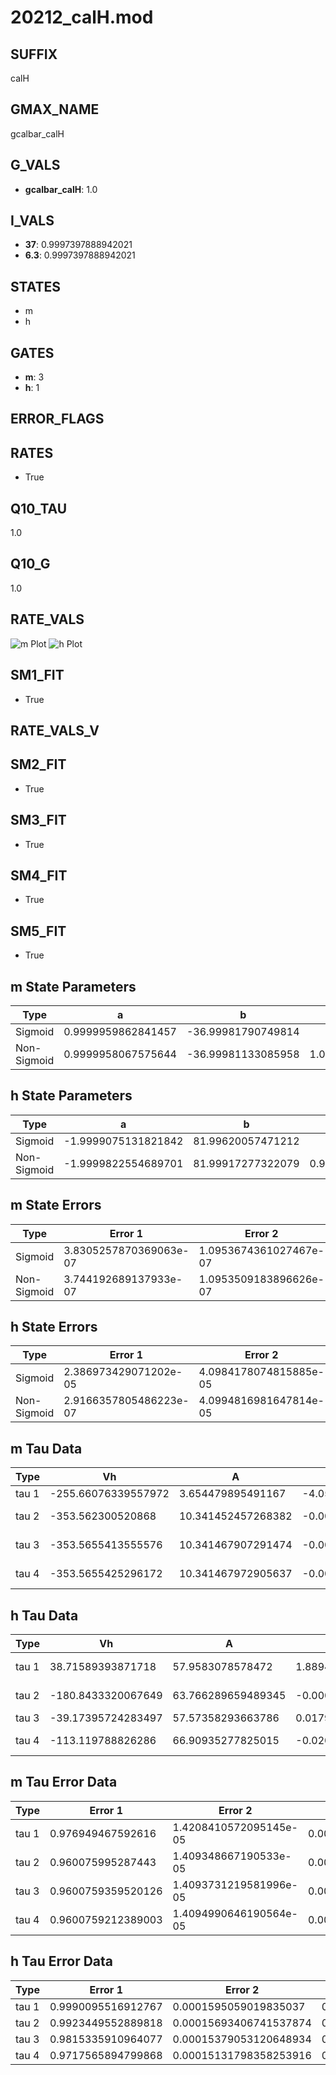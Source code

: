 # 20212_calH.mod

## SUFFIX

calH

## GMAX_NAME

gcalbar_calH

## G_VALS

- **gcalbar_calH**: 1.0

## I_VALS

- **37**: 0.9997397888942021
- **6.3**: 0.9997397888942021

## STATES

- m
- h

## GATES

- **m**: 3
- **h**: 1

## ERROR_FLAGS


## RATES

- True

## Q10_TAU

1.0

## Q10_G

1.0

## RATE_VALS

![m Plot](/Users/pbozelos/Dropbox/icg-Chai-Panos/supermodels/output_markdown_files/Ca/20212_calH.mod/images/m.png)
![h Plot](/Users/pbozelos/Dropbox/icg-Chai-Panos/supermodels/output_markdown_files/Ca/20212_calH.mod/images/h.png)

## SM1_FIT

- True

## RATE_VALS_V

## SM2_FIT

- True

## SM3_FIT

- True

## SM4_FIT

- True

## SM5_FIT

- True

## m State Parameters

| Type | a | b | c | d |
| --- | --- | --- | --- | --- |
| Sigmoid | 0.9999959862841457 | -36.99981790749814 |
| Non-Sigmoid | 0.9999958067575644 | -36.99981133085958 | 1.0000000818892865 | -5.1831832110566245e-08 |

## h State Parameters

| Type | a | b | c | d |
| --- | --- | --- | --- | --- |
| Sigmoid | -1.9999075131821842 | 81.99620057471212 |
| Non-Sigmoid | -1.9999822554689701 | 81.99917277322079 | 0.9999810866180411 | -6.1342115548460824e-09 |

## m State Errors

| Type | Error 1 | Error 2 | Error 3 |
| --- | --- | --- | --- |
| Sigmoid | 3.8305257870369063e-07 | 1.0953674361027467e-07 | 2.48104621853572e-07 |
| Non-Sigmoid | 3.744192689137933e-07 | 1.0953509183896626e-07 | 2.425127940475409e-07 |

## h State Errors

| Type | Error 1 | Error 2 | Error 3 |
| --- | --- | --- | --- |
| Sigmoid | 2.386973429071202e-05 | 4.0984178074815885e-05 | 1.8539655323800887e-05 |
| Non-Sigmoid | 2.9166357805486223e-07 | 4.0994816981647814e-05 | 2.265355006380486e-07 |

## m Tau Data

| Type | Vh | A | b1 | b2 | c1 | c2 | d1 | d2 | e1 | e2 |
| --- | --- | --- | --- | --- | --- | --- | --- | --- | --- | --- |
| tau 1 | -255.66076339557972 | 3.654479895491167 | -4.056299922375926e-05 | -0.030610865935815045 |
| tau 2 | -353.562300520868 | 10.341452457268382 | -0.00460519849307763 | 5.100725833856717e-06 | 0.004604308274361011 | -2.7258834495848625e-05 |
| tau 3 | -353.5655413555576 | 10.341467907291474 | -0.0046051900941795725 | 5.100757763587688e-06 | -1.3972444318234233e-13 | 0.004604330532953404 | -2.7258803432858087e-05 | 5.697398842545757e-13 |
| tau 4 | -353.5655425296172 | 10.341467972905637 | -0.004605190069933082 | 5.1007578397664865e-06 | -1.397374250178734e-13 | -7.978595509509857e-17 | 0.004604330411258337 | -2.7258803895178926e-05 | 5.68204137504551e-13 | -8.031840858436493e-17 |

## h Tau Data

| Type | Vh | A | b1 | b2 | c1 | c2 | d1 | d2 | e1 | e2 |
| --- | --- | --- | --- | --- | --- | --- | --- | --- | --- | --- |
| tau 1 | 38.71589393871718 | 57.9583078578472 | 1.8894472978063595e-05 | -1.865862678970841e-05 |
| tau 2 | -180.8433320067649 | 63.766289659489345 | -0.00014252427498191085 | 2.0179734050591607e-05 | 0.0035382772361117016 | -3.870474109787939e-06 |
| tau 3 | -39.17395724283497 | 57.57358293663786 | 0.01792371595995558 | 0.0001869714529162265 | 8.874059719423872e-07 | 0.01785250283628538 | -0.00015524690753569075 | 4.4842759516014175e-07 |
| tau 4 | -113.119788826286 | 66.90935277825015 | -0.02045661960982569 | 0.0016670020073379012 | -2.4659824329252386e-05 | 1.366003769779951e-07 | 0.020383605316342816 | -0.00018283899669588105 | 7.161742265083778e-07 | -1.0353802225284272e-09 |

## m Tau Error Data

| Type | Error 1 | Error 2 | Error 3 |
| --- | --- | --- | --- |
| tau 1 | 0.976949467592616 | 1.4208410572095145e-05 | 0.005003533512322743 |
| tau 2 | 0.960075995287443 | 1.409348667190533e-05 | 0.004917114524495025 |
| tau 3 | 0.9600759359520126 | 1.4093731219581996e-05 | 0.004917114220603346 |
| tau 4 | 0.9600759212389003 | 1.4094990646190564e-05 | 0.004917114145248834 |

## h Tau Error Data

| Type | Error 1 | Error 2 | Error 3 |
| --- | --- | --- | --- |
| tau 1 | 0.9990095516912767 | 0.0001595059019835037 | 0.01821286497080749 |
| tau 2 | 0.9923449552889818 | 0.00015693406741537874 | 0.018091363235259082 |
| tau 3 | 0.9815335910964077 | 0.00015379053120648934 | 0.017894262100584018 |
| tau 4 | 0.9717565894799868 | 0.00015131798358253916 | 0.01771601834910258 |

